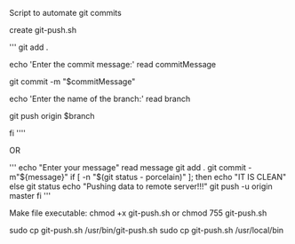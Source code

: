 Script to automate git commits

create git-push.sh

'''
git add .

echo 'Enter the commit message:'
read commitMessage

git commit -m "$commitMessage"

echo 'Enter the name of the branch:'
read branch

git push origin $branch

fi
''''

OR

'''
echo "Enter your message"
read message
git add .
git commit -m"${message}"
if [ -n "$(git status - porcelain)" ];
then
 echo "IT IS CLEAN"
else
 git status
 echo "Pushing data to remote server!!!"
 git push -u origin master
fi
'''


Make file executable:
chmod +x git-push.sh
or
chmod 755 git-push.sh


sudo cp git-push.sh /usr/bin/git-push.sh
sudo cp git-push.sh /usr/local/bin
